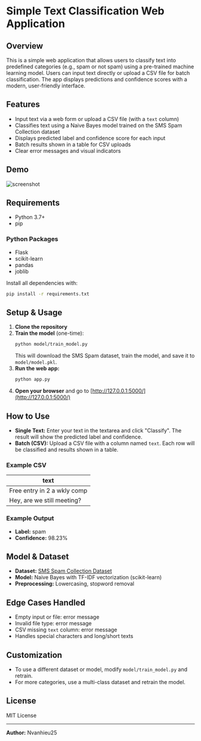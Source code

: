 # Simple Text Classification Web Application

## Overview
This is a simple web application that allows users to classify text into predefined categories (e.g., spam or not spam) using a pre-trained machine learning model. Users can input text directly or upload a CSV file for batch classification. The app displays predictions and confidence scores with a modern, user-friendly interface.

## Features
- Input text via a web form or upload a CSV file (with a `text` column)
- Classifies text using a Naive Bayes model trained on the SMS Spam Collection dataset
- Displays predicted label and confidence score for each input
- Batch results shown in a table for CSV uploads
- Clear error messages and visual indicators

## Demo
![screenshot](demo_screenshot.png) <!-- Add a screenshot if available -->

## Requirements
- Python 3.7+
- pip

### Python Packages
- Flask
- scikit-learn
- pandas
- joblib

Install all dependencies with:
```bash
pip install -r requirements.txt
```

## Setup & Usage
1. **Clone the repository**
2. **Train the model** (one-time):
    ```bash
    python model/train_model.py
    ```
   This will download the SMS Spam dataset, train the model, and save it to `model/model.pkl`.
3. **Run the web app:**
    ```bash
    python app.py
    ```
4. **Open your browser** and go to [http://127.0.0.1:5000/](http://127.0.0.1:5000/)

## How to Use
- **Single Text:** Enter your text in the textarea and click "Classify". The result will show the predicted label and confidence.
- **Batch (CSV):** Upload a CSV file with a column named `text`. Each row will be classified and results shown in a table.

### Example CSV
| text                       |
|----------------------------|
| Free entry in 2 a wkly comp|
| Hey, are we still meeting? |

### Example Output
- **Label:** spam
- **Confidence:** 98.23%

## Model & Dataset
- **Dataset:** [SMS Spam Collection Dataset](https://archive.ics.uci.edu/ml/datasets/sms+spam+collection)
- **Model:** Naive Bayes with TF-IDF vectorization (scikit-learn)
- **Preprocessing:** Lowercasing, stopword removal

## Edge Cases Handled
- Empty input or file: error message
- Invalid file type: error message
- CSV missing `text` column: error message
- Handles special characters and long/short texts

## Customization
- To use a different dataset or model, modify `model/train_model.py` and retrain.
- For more categories, use a multi-class dataset and retrain the model.

## License
MIT License

---
**Author:** Nvanhieu25
